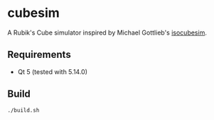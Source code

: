 # cubesim

A Rubik's Cube simulator inspired by Michael Gottlieb's [isocubesim](https://mzrg.com/rubik/iso/).

## Requirements

  - Qt 5 (tested with 5.14.0)

## Build

    ./build.sh